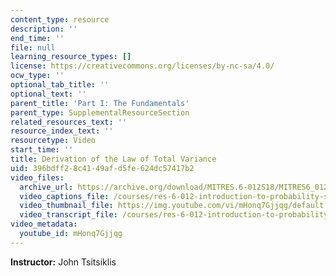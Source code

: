 ```yaml
---
content_type: resource
description: ''
end_time: ''
file: null
learning_resource_types: []
license: https://creativecommons.org/licenses/by-nc-sa/4.0/
ocw_type: ''
optional_tab_title: ''
optional_text: ''
parent_title: 'Part I: The Fundamentals'
parent_type: SupplementalResourceSection
related_resources_text: ''
resource_index_text: ''
resourcetype: Video
start_time: ''
title: Derivation of the Law of Total Variance
uid: 396bdff2-8c41-49af-d5fe-624dc57417b2
video_files:
  archive_url: https://archive.org/download/MITRES.6-012S18/MITRES6_012S18_L13-07_300k.mp4
  video_captions_file: /courses/res-6-012-introduction-to-probability-spring-2018/9647617da9545c3794c8522ec5b4e4b5_mHonq7Gjjqg.vtt
  video_thumbnail_file: https://img.youtube.com/vi/mHonq7Gjjqg/default.jpg
  video_transcript_file: /courses/res-6-012-introduction-to-probability-spring-2018/c025b4baa48ff7801b96c3915ee62e5c_mHonq7Gjjqg.pdf
video_metadata:
  youtube_id: mHonq7Gjjqg
---
```


**Instructor:** John Tsitsiklis

